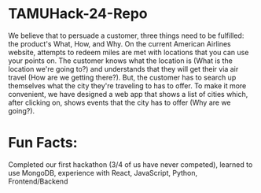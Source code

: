 # TAMUHack-24-Repo
We believe that to persuade a customer, three things need to be fulfilled: the product's What, How, and Why. On the current American Airlines website, attempts to redeem miles are met with locations that you can use your points on. The customer knows what the location is (What is the location we're going to?) and understands that they will get their via air travel (How are we getting there?). But, the customer has to search up themselves what the city they're traveling to has to offer. To make it more convenient, we have designed a web app that shows a list of cities which, after clicking on, shows events that the city has to offer (Why are we going?).

# Fun Facts:
Completed our first hackathon (3/4 of us have never competed), learned to use MongoDB, experience with React, JavaScript, Python, Frontend/Backend
